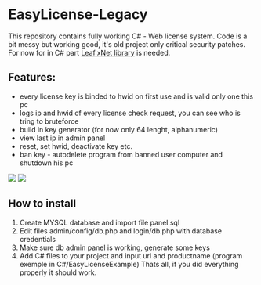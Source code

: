 # EasyLicense-Legacy
 
This repository contains fully working C# - Web license system. Code is a bit messy but working good, it's old project only critical security patches. For now for in C# part [Leaf.xNet library](https://github.com/csharp-leaf/Leaf.xNet) is needed.

## Features:
- every license key is binded to hwid on first use and is valid only one this pc
- logs ip and hwid of every license check request, you can see who is tring to bruteforce
- build in key generator (for now only 64 lenght, alphanumeric)
- view last ip in admin panel
- reset, set hwid, deactivate key etc.
- ban key - autodelete program from banned user computer and shutdown his pc

<img src="https://imgur.com/2eRQz3z.png">

<img src="https://imgur.com/GGtF4Tk.png">

## How to install
1. Create MYSQL database and import file panel.sql
2. Edit files admin/config/db.php and login/db.php with database credentials
3. Make sure db admin panel is working, generate some keys
4. Add C# files to your project and input url and productname (program exemple in C#/EasyLicenseExample)
Thats all, if you did everything properly it should work.
